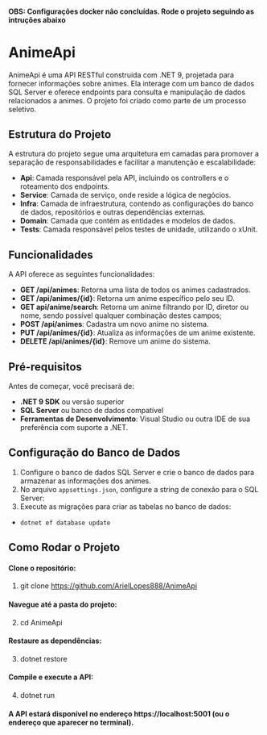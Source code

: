 #### OBS: Configurações docker não concluídas. Rode o projeto seguindo as intruções abaixo

# AnimeApi

AnimeApi é uma API RESTful construída com .NET 9, projetada para fornecer informações sobre animes. Ela interage com um banco de dados SQL Server e oferece endpoints para consulta e manipulação de dados relacionados a animes. O projeto foi criado como parte de um processo seletivo.

## Estrutura do Projeto

A estrutura do projeto segue uma arquitetura em camadas para promover a separação de responsabilidades e facilitar a manutenção e escalabilidade:

- **Api**: Camada responsável pela API, incluindo os controllers e o roteamento dos endpoints.
- **Service**: Camada de serviço, onde reside a lógica de negócios.
- **Infra**: Camada de infraestrutura, contendo as configurações do banco de dados, repositórios e outras dependências externas.
- **Domain**: Camada que contém as entidades e modelos de dados.
- **Tests**: Camada responsável pelos testes de unidade, utilizando o xUnit.

## Funcionalidades

A API oferece as seguintes funcionalidades:
- **GET /api/animes**: Retorna uma lista de todos os animes cadastrados.
- **GET /api/animes/{id}**: Retorna um anime específico pelo seu ID.
- **GET api/anime/search**: Retorna um anime filtrando por ID, diretor ou nome, sendo possível qualquer combinação destes campos;
- **POST /api/animes**: Cadastra um novo anime no sistema.
- **PUT /api/animes/{id}**: Atualiza as informações de um anime existente.
- **DELETE /api/animes/{id}**: Remove um anime do sistema.

## Pré-requisitos

Antes de começar, você precisará de:

- **.NET 9 SDK** ou versão superior
- **SQL Server** ou banco de dados compatível
- **Ferramentas de Desenvolvimento**: Visual Studio ou outra IDE de sua preferência com suporte a .NET.

## Configuração do Banco de Dados

1. Configure o banco de dados SQL Server e crie o banco de dados para armazenar as informações dos animes.
2. No arquivo `appsettings.json`, configure a string de conexão para o SQL Server:
1. Execute as migrações para criar as tabelas no banco de dados:

 - `dotnet ef database update`

## Como Rodar o Projeto

#### Clone o repositório:

1. git clone https://github.com/ArielLopes888/AnimeApi

#### Navegue até a pasta do projeto:

2.  cd AnimeApi
#### Restaure as dependências:
3. dotnet restore
#### Compile e execute a API:
4.  dotnet run
	
#### A API estará disponível no endereço https://localhost:5001 (ou o endereço que aparecer no terminal).

